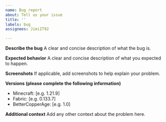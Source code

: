 ```yaml
---
name: Bug report
about: Tell us your issue
title: ''
labels: bug
assignees: JimiIT92

---
```


**Describe the bug**
A clear and concise description of what the bug is.

**Expected behavior**
A clear and concise description of what you expected to happen.

**Screenshots**
If applicable, add screenshots to help explain your problem.

**Versions (please complete the following information)**
- Minecraft: [e.g. 1.21.9]
- Fabric: [e.g. 0.133.7]
- BetterCopperAge: [e.g. 1.0]

**Additional context**
Add any other context about the problem here.